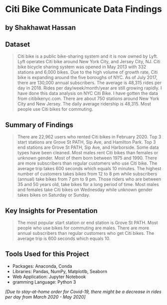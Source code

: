 # Citi Bike Communicate Data Findings
## by Shakhawat Hassan


## Dataset

> Citi bike is a public bike-sharing system and it is now owned by Lyft. Lyft operates Citi bike around New York City, and Jersey City, NJ. Citi bike bicycle sharing system was opened in May 2013 with 332 stations and 6,000 bikes. Due to the high volume of growth rate, Citi bike is expanding around the five boroughs of NYC. As of July 2017, there are 130,000 annual subscribers. The average is 48,315 rides per day in 2018. Rides per day/week/month/year are still growing rapidly. 
I have done this data analysis on NYC Citi Bike. I have gotten the data from citibikenyc.com. There are about 750 stations around New York City and New Jersey. The daily average ridership is 48,315. Most people use Citi bikes for commuting. 


## Summary of Findings

> There are 22,962 users who rented Citi bikes in February 2020. Top 3 start stations are Grove St PATH, Sip Ave, and Hamilton Park. Top 3 end stations are Grove St PATH, Sip Ave, and Harborside. Some data types have been cleaned. Most males rent Citi bikes than females or unknown gender. Most of them born between 1975 and 1990. There are more subscribers than regular customers who use Citi bike. The average trip takes 600 seconds which equals 10 minutes. The highest number of customers takes bikes from 12 to 8 pm while subscribers (annual) take bikes from 7 pm to 9 pm. Those riders who are between 35 and 50 years old, take bikes for a long period of time. Most males and females take Citi bikes on Wednesday while unknown gender takes bikes on Saturday or Sunday.

## Key Insights for Presentation

> The most popular start station or end station is Grove St PATH. Most people who use bikes for commuting are males. There are more annual subscribers than regular customers who get Citi bikes. The average trip is 600 seconds which equals 10.

## Tools Used for this Project
>
  - Packages: Anaconda, Conda
  - Libraries: Pandas, NumPy, Matplotlb, Seaborn
  - Web Application: Jupyter Notebook
  - gramming Language: Python 3

*[Due to stay-at-home order for Covid-19, there might be a decrease in rides per day from March 2020 - May 2020]* 
